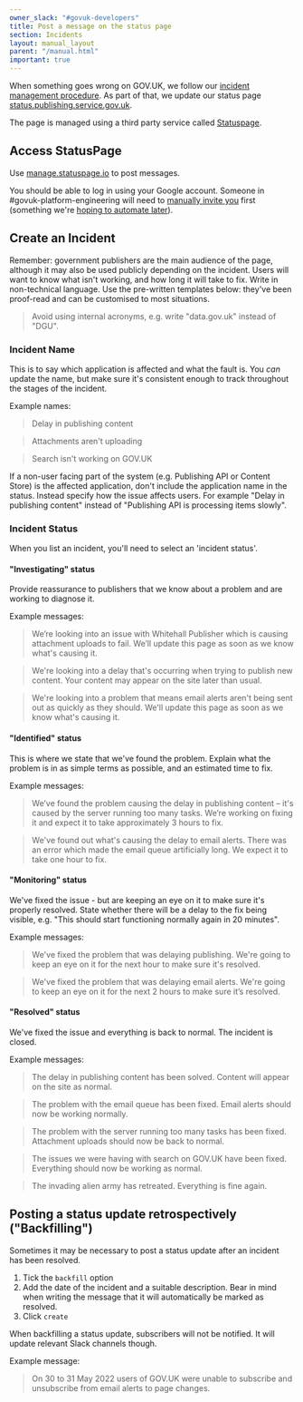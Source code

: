 ```yaml
---
owner_slack: "#govuk-developers"
title: Post a message on the status page
section: Incidents
layout: manual_layout
parent: "/manual.html"
important: true
---
```


When something goes wrong on GOV.UK, we follow our [incident management procedure][inc].
As part of that, we update our status page [status.publishing.service.gov.uk][status].

The page is managed using a third party service called [Statuspage][sp].

## Access StatusPage

Use [manage.statuspage.io][man] to post messages.

You should be able to log in using your Google account. Someone in #govuk-platform-engineering will need to [manually invite you](https://admin.atlassian.com/o/7387b684-a116-15k9-6b37-47cc1ab98c44/users) first (something we're [hoping to automate later](https://github.com/alphagov/govuk-user-reviewer/issues/1353)).

## Create an Incident

Remember: government publishers are the main audience of the page, although it may also be used publicly depending on the incident.
Users will want to know what isn't working, and how long it will take to fix. Write in non-technical language.
Use the pre-written templates below: they've been proof-read and can be customised to most situations.

> Avoid using internal acronyms, e.g. write "data.gov.uk" instead of "DGU".

### Incident Name

This is to say which application is affected and what the fault is. You *can* update
the name, but make sure it's consistent enough to track throughout the stages of the incident.

Example names:

> Delay in publishing content

<!-- -->
> Attachments aren't uploading

<!-- -->
> Search isn't working on GOV.UK

If a non-user facing part of the system (e.g. Publishing API or Content Store) is the affected application,
don't include the application name in the status. Instead specify how the issue affects users. For example
"Delay in publishing content" instead of "Publishing API is processing items slowly".

### Incident Status

When you list an incident, you'll need to select an 'incident status'.

#### "Investigating" status

Provide reassurance to publishers that we know about a problem and are working to diagnose it.

Example messages:

> We’re looking into an issue with Whitehall Publisher which is causing attachment uploads to fail. We’ll update this page as soon as we know what's causing it.

<!-- -->
> We're looking into a delay that's occurring when trying to publish new content. Your content may appear on the site later than usual.

<!-- -->
> We're looking into a problem that means email alerts aren't being sent out as quickly as they should. We'll update this page as soon as we know what's causing it.

#### "Identified" status

This is where we state that we've found the problem.
Explain what the problem is in as simple terms as possible, and an estimated time to fix.

Example messages:

> We’ve found the problem causing the delay in publishing content – it's caused by the server running too many tasks. We’re working on fixing it and expect it to take approximately 3 hours to fix.

<!-- -->
> We've found out what's causing the delay to email alerts. There was an error which made the email queue artificially long. We expect it to take one hour to fix.

#### "Monitoring" status

We've fixed the issue - but are keeping an eye on it to make sure it's properly resolved.
State whether there will be a delay to the fix being visible, e.g. "This should start functioning normally again in 20 minutes".

Example messages:

> We've fixed the problem that was delaying publishing. We're going to keep an eye on it for the next hour to make sure it's resolved.

<!-- -->
> We've fixed the problem that was delaying email alerts. We're going to keep an eye on it for the next 2 hours to make sure it’s resolved.

#### "Resolved" status

We've fixed the issue and everything is back to normal. The incident is closed.

Example messages:

> The delay in publishing content has been solved. Content will appear on the site as normal.

<!-- -->
> The problem with the email queue has been fixed. Email alerts should now be working normally.

<!-- -->
> The problem with the server running too many tasks has been fixed. Attachment uploads should now be back to normal.

<!-- -->
> The issues we were having with search on GOV.UK have been fixed. Everything should now be working as normal.

<!-- -->
> The invading alien army has retreated. Everything is fine again.

## Posting a status update retrospectively ("Backfilling")

Sometimes it may be necessary to post a status update after an incident has been resolved.

1. Tick the `backfill` option
1. Add the date of the incident and a suitable description. Bear in mind when writing the message that it will automatically be marked as resolved.
1. Click `create`

When backfilling a status update, subscribers will not be notified. It will update relevant Slack channels though.

Example message:

> On 30 to 31 May 2022 users of GOV.UK were unable to subscribe and unsubscribe from email alerts to page changes.

[inc]: /manual/incident-management-guidance.html
[status]: https://status.publishing.service.gov.uk
[sp]: https://statuspage.io
[man]: https://manage.statuspage.io
